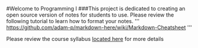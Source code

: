 #Welcome to Programming I
###This project is dedicated to creating an open source version of notes for students to use. Please review the following tutorial to learn how to format your notes.
'''
https://github.com/adam-p/markdown-here/wiki/Markdown-Cheatsheet
'''

Please review the course syllabus [located here](https://sites.google.com/sjnma.org/prog1/home) for more details
